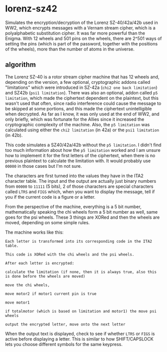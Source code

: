 # lorenz-sz42
Simulates the encryption/decryption of the Lorenz SZ-40/42a/42b used in WW2, which encrypts messages with a Vernam stream cipher, which is a polyalphabetic substitution cipher. It was far more powerful than the Enigma. With 12 wheels and 501 pins on the wheels, there are 2^501 ways of setting the pins (which is part of the password, together with the positions of the wheels), more than the number of atoms in the universe.

## algorithm
The Lorenz SZ-40 is a rotor stream cipher machine that has 12 wheels and, depending on the version, a few optional, cryptographic addons called "limitations" which were introduced in SZ-42a (`chi2 one back limitation`) and SZ42b (`psi1 limitation`). There was also an optional, addon called `p5 limitation`, which made the ciphertext dependent on the plaintext, but this wasn't used that often, since radio interference could cause the message to be skipped at some portions, and this made the ciphertext unintelligible when decrypted. As far as I know, it was only used at the end of WW2, and only briefly, which was fortunate for the Allies since it increased the cryptographic complexity of the machine. Also, the `p5 limitation` was calculated using either the `chi2 limitation` (in 42a) or the `psi1 limitation` (in 42b).

This code simulates a SZ40/42a/42b without the `p5 limitation`. I didn't find too much information about how the `p5 limitation` worked and I am unsure how to implement it for the first letters of the ciphertext, when there is no previous plaintext to calculate the limitation with. It would probably use `00000` in those cases but I'm not sure.

The characters are first turned into the values they have in the ITA2 character table. The input and the output are actually just binary numbers from `00000` to `11111` (5 bits), 2 of those characters are special characters called `LTRS` and `FIGS` which, when you want to display the message, tell if you if the current code is a figure or a letter. 

From the perspective of the machine, everything is a 5 bit number, mathematically speaking the chi wheels form a 5 bit number as well, same goes for the psi wheels. These 3 things are XORed and then the wheels are moved, depending on some simple rules.

The machine works like this:

    Each letter is transformed into its corresponding code in the ITA2 table.

    This code is XORed with the chi wheels and the psi wheels.

    After each letter is encrypted: 

    calculate the limitation (if none, then it is always true, also this is done before the wheels are moved)

    move the chi wheels,

    move motor2 if motor1 current pin is true

    move motor1

    if totalmotor (which is based on limitation and motor1) the move psi wheels

    output the encrypted letter, move onto the next letter

When the output text is displayed, check to see if whether `LTRS` or `FIGS` is active before displaying a letter. This is similar to how SHIFT/CAPSLOCK lets you choose different symbols for the same keypress.

